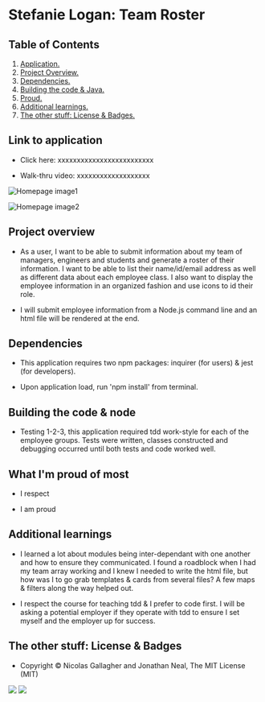 # Stefanie Logan: Team Roster

## Table of Contents
1. [ Application. ](#application)
2. [ Project Overview. ](#overview)
3. [ Dependencies. ](#depend)
4. [ Building the code & Java. ](#code)
5. [ Proud. ](#proud)
6. [ Additional learnings. ](#learnings)
7. [ The other stuff: License & Badges. ](#streetcred)


<a name="application"></a>
## Link to application

* Click here: xxxxxxxxxxxxxxxxxxxxxxxxx

* Walk-thru video: xxxxxxxxxxxxxxxxxxx

![Homepage image1](xxxxxxxxxxxxxxxx)

![Homepage image2](xxxxxxxxxxxxxxxxxxx)

<a name="overview"></a>
## Project overview

* As a user, I want to be able to submit information about my team of managers, engineers and students and generate a roster of their information. I want to be able to list their name/id/email address as well as different data about each employee class. I also want to display the employee information in an organized fashion and use icons to id their role. 

* I will submit employee information from a Node.js command line and an html file will be rendered at the end.

<a name="depend"></a>
## Dependencies

* This application requires two npm packages: inquirer (for users) & jest (for developers).

* Upon application load, run 'npm install' from terminal.

<a name="code"></a>
## Building the code & node

* Testing 1-2-3, this application required tdd work-style for each of the employee groups. Tests were written, classes constructed and debugging occurred  until both tests and code worked well. 

<a name="proud"></a>
## What I'm proud of most

* I respect

* I am proud

<a name="learnings"></a>
## Additional learnings

* I learned a lot about modules being inter-dependant with one another and how to ensure they communicated. I found a roadblock when I had my team array working and I knew I needed to write the html file, but how was I to go grab templates & cards from several files? A few maps & filters along the way helped out.

* I respect the course for teaching tdd & I prefer to code first. I will be asking a potential employer if they operate with tdd to ensure I set myself and the employer up for success.

<a name="streetcred"></a>
## The other stuff: License & Badges

* Copyright © Nicolas Gallagher and Jonathan Neal, The MIT License (MIT)

<img src="https://img.shields.io/badge/node_JS%20-%231572B6.svg?&style=for-the-badge&logo=nodeJS3&logoColor=white"/>

<img src="https://img.shields.io/badge/html5%20-%23E34F26.svg?&style=for-the-badge&logo=html5&logoColor=white"/>


